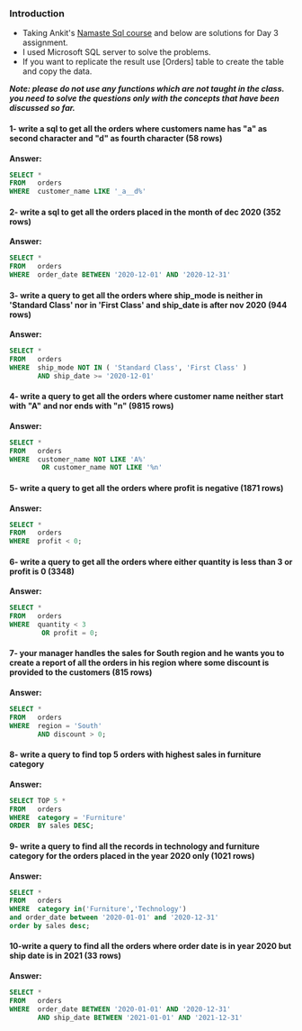 ### Introduction ###

 - Taking Ankit's [Namaste Sql course](https://www.namastesql.com/s/courses/6301f405e4b0238f71788354/take) and below are solutions for Day 3 assignment.
 - I used Microsoft SQL server to solve the problems.
 - If you want to replicate the result use [Orders] table to create the table and copy the data.  

***Note: please do not use any functions which are not taught in the class. you need to solve the questions only with the concepts that have been discussed so far.***

#### 1- write a sql to get all the orders where customers name has "a" as second character and "d" as fourth character (58 rows)

**Answer:**

````sql
SELECT *
FROM   orders
WHERE  customer_name LIKE '_a__d%' 
````


#### 2- write a sql to get all the orders placed in the month of dec 2020 (352 rows) 

**Answer:**

````sql
SELECT *
FROM   orders
WHERE  order_date BETWEEN '2020-12-01' AND '2020-12-31' 
````


#### 3- write a query to get all the orders where ship_mode is neither in 'Standard Class' nor in 'First Class' and ship_date is after nov 2020 (944 rows)

**Answer:**

````sql
SELECT *
FROM   orders
WHERE  ship_mode NOT IN ( 'Standard Class', 'First Class' )
       AND ship_date >= '2020-12-01' 
````


#### 4- write a query to get all the orders where customer name neither start with "A" and nor ends with "n" (9815 rows)

**Answer:**

````sql
SELECT *
FROM   orders
WHERE  customer_name NOT LIKE 'A%'
        OR customer_name NOT LIKE '%n' 
````

#### 5- write a query to get all the orders where profit is negative (1871 rows)

**Answer:**

````sql
SELECT *
FROM   orders
WHERE  profit < 0; 
````

#### 6- write a query to get all the orders where either quantity is less than 3 or profit is 0 (3348)

**Answer:**

````sql
SELECT *
FROM   orders
WHERE  quantity < 3
        OR profit = 0; 
````

#### 7- your manager handles the sales for South region and he wants you to create a report of all the orders in his region where some discount is provided to the customers (815 rows)

**Answer:**

````sql
SELECT *
FROM   orders
WHERE  region = 'South'
       AND discount > 0; 
````

#### 8- write a query to find top 5 orders with highest sales in furniture category 

**Answer:**

````sql
SELECT TOP 5 *
FROM   orders
WHERE  category = 'Furniture'
ORDER  BY sales DESC; 
````

#### 9- write a query to find all the records in technology and furniture category for the orders placed in the year 2020 only (1021 rows)

**Answer:**

````sql
SELECT *
FROM   orders
WHERE  category in('Furniture','Technology') 
and order_date between '2020-01-01' and '2020-12-31' 
order by sales desc;
````


#### 10-write a query to find all the orders where order date is in year 2020 but ship date is in 2021 (33 rows)

**Answer:**

````sql
SELECT *
FROM   orders
WHERE  order_date BETWEEN '2020-01-01' AND '2020-12-31'
       AND ship_date BETWEEN '2021-01-01' AND '2021-12-31' 
````
